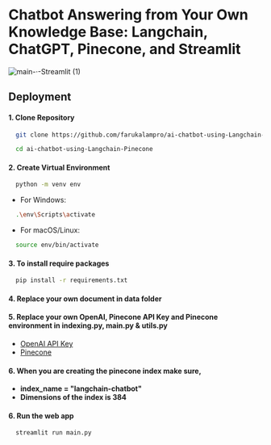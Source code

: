 # Chatbot Answering from Your Own Knowledge Base: Langchain, ChatGPT, Pinecone, and Streamlit
![main-·-Streamlit (1)](https://github.com/farukalampro/ai-chatbot-using-Langchain-Pinecone/assets/92469073/3f3ff527-f330-409f-959f-674846deb9a7)

## Deployment

#### 1. Clone Repository 

```bash
  git clone https://github.com/farukalampro/ai-chatbot-using-Langchain-Pinecone.git
```
```bash
  cd ai-chatbot-using-Langchain-Pinecone
```
#### 2. Create Virtual Environment
```bash
  python -m venv env
```
 - For Windows:
```bash
  .\env\Scripts\activate
```
 - For macOS/Linux:
```bash
  source env/bin/activate
```

#### 3. To install require packages 

```bash
  pip install -r requirements.txt
```
#### 4. Replace your own document in **data** folder

#### 5. Replace your own OpenAI, Pinecone API Key and Pinecone environment in indexing.py, main.py & utils.py
 - [OpenAI API Key](https://platform.openai.com)
 - [Pinecone](app.pinecone.io)

#### 6. When you are creating the pinecone index make sure,
   - **index_name = "langchain-chatbot"**
   - **Dimensions of the index is 384**
 
#### 6. Run the web app
```bash
  streamlit run main.py
```
